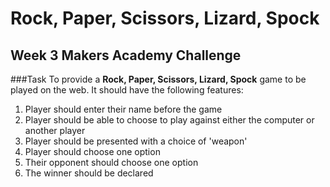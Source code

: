 Rock, Paper, Scissors, Lizard, Spock
====================================

Week 3 Makers Academy Challenge
-------------------------------

###Task
To provide a **Rock, Paper, Scissors, Lizard, Spock** game to be played on the web. It should have the following features:
1. Player should enter their name before the game
2. Player should be able to choose to play against either the computer or another player
3. Player should be presented with a choice of 'weapon'
4. Player should choose one option
5. Their opponent should choose one option
6. The winner should be declared
